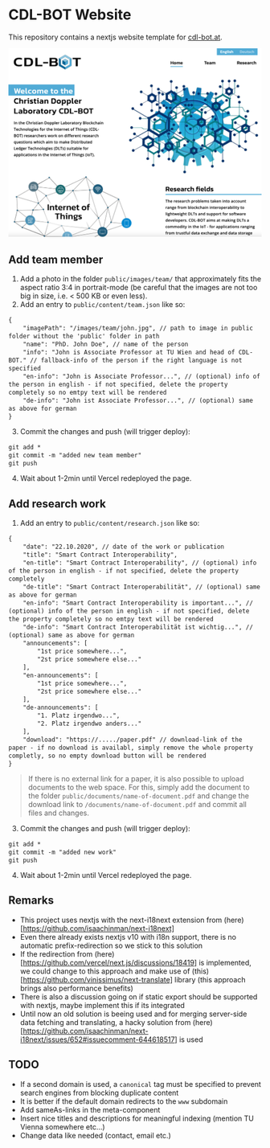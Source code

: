 # CDL-BOT Website

This repository contains a nextjs website template for [cdl-bot.at](https://cdl-bot.at).

![Screenshot](img/Screenshot.png)

## Add team member
1. Add a photo in the folder `public/images/team/` that approximately fits the aspect ratio 3:4 in portrait-mode (be careful that the images are not too big in size, i.e. < 500 KB or even less).
2. Add an entry to `public/content/team.json` like so:
```
{
    "imagePath": "/images/team/john.jpg", // path to image in public folder without the 'public' folder in path
    "name": "PhD. John Doe", // name of the person
    "info": "John is Associate Professor at TU Wien and head of CDL-BOT." // fallback-info of the person if the right language is not specified
    "en-info": "John is Associate Professor...", // (optional) info of the person in english - if not specified, delete the property completely so no emtpy text will be rendered
    "de-info": "John ist Associate Professor...", // (optional) same as above for german
}
```
3. Commit the changes and push (will trigger deploy):
```
git add *
git commit -m "added new team member"
git push
```
4. Wait about 1-2min until Vercel redeployed the page.

## Add research work
1. Add an entry to `public/content/research.json` like so:
```
{
    "date": "22.10.2020", // date of the work or publication
    "title": "Smart Contract Interoperability",
    "en-title": "Smart Contract Interoperability", // (optional) info of the person in english - if not specified, delete the property completely
    "de-title": "Smart Contract Interoperabilität", // (optional) same as above for german
    "en-info": "Smart Contract Interoperability is important...", // (optional) info of the person in english - if not specified, delete the property completely so no emtpy text will be rendered
    "de-info": "Smart Contract Interoperabilität ist wichtig...", // (optional) same as above for german
    "announcements": [
        "1st price somewhere...",
        "2st price somewhere else..."
    ],
    "en-announcements": [
        "1st price somewhere...",
        "2st price somewhere else..."
    ],
    "de-announcements": [
        "1. Platz irgendwo...",
        "2. Platz irgendwo anders..."
    ],
    "download": "https://...../paper.pdf" // download-link of the paper - if no download is availabl, simply remove the whole property completly, so no empty download button will be rendered
}
```
> If there is no external link for a paper, it is also possible to upload documents to the web space. For this, simply add the document to the folder `public/documents/name-of-document.pdf` and change the download link to `/documents/name-of-document.pdf` and commit all files and changes.
3. Commit the changes and push (will trigger deploy):
```
git add *
git commit -m "added new work"
git push
```
4. Wait about 1-2min until Vercel redeployed the page.

## Remarks
* This project uses nextjs with the next-i18next extension from (here)[https://github.com/isaachinman/next-i18next]
* Even there already exists nextjs v10 with i18n support, there is no automatic prefix-redirection so we stick to this solution
* If the redirection from (here)[https://github.com/vercel/next.js/discussions/18419] is implemented, we could change to this approach and make use of (this)[https://github.com/vinissimus/next-translate] library (this approach brings also performance benefits)
* There is also a discussion going on if static export should be supported with nextjs, maybe implement this if its integrated
* Until now an old solution is beeing used and for merging server-side data fetching and translating, a hacky solution from (here)[https://github.com/isaachinman/next-i18next/issues/652#issuecomment-644618517] is used

## TODO
* If a second domain is used, a `canonical` tag must be specified to prevent search engines from blocking duplicate content
* It is better if the default domain redirects to the `www` subdomain
* Add sameAs-links in the meta-component
* Insert nice titles and descriptions for meaningful indexing (mention TU Vienna somewhere etc...)
* Change data like needed (contact, email etc.)
